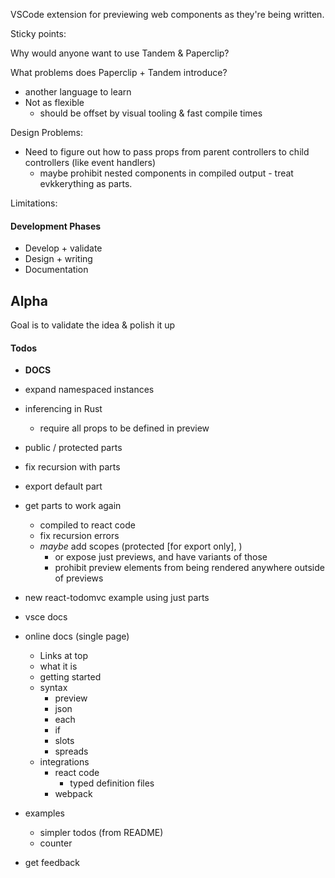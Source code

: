 VSCode extension for previewing web components as they're being written.

Sticky points:

Why would anyone want to use Tandem & Paperclip?

What problems does Paperclip + Tandem introduce?

- another language to learn
- Not as flexible
  - should be offset by visual tooling & fast compile times

Design Problems:

- Need to figure out how to pass props from parent controllers to child controllers (like event handlers)
  - maybe prohibit nested components in compiled output - treat evkkerything as parts.

Limitations:

#### Development Phases

- Develop + validate
- Design + writing
- Documentation

## Alpha

Goal is to validate the idea & polish it up

#### Todos

- **DOCS**
- expand namespaced instances
- inferencing in Rust
  - require all props to be defined in preview
- public / protected parts
- fix recursion with parts
- export default part

- get parts to work again
  - compiled to react code
  - fix recursion errors
  - *maybe* add scopes (protected [for export only], )
    - or expose just previews, and have variants of those
    - prohibit preview elements from being rendered anywhere outside of previews
- new react-todomvc example using just parts


- vsce docs
- online docs (single page)
  - Links at top
  - what it is
  - getting started
  - syntax
    - preview
    - json
    - each
    - if
    - slots
    - spreads
  - integrations
    - react code
      - typed definition files
    - webpack
- examples
  - simpler todos (from README)
  - counter
- get feedback
